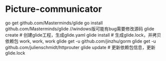 # Picture-communicator
go get github.com/Masterminds/glide
go install github.com/Masterminds/glide  //windows版可能有bug需要修改源码
glide create  # 创建glide工程，生成glide.yaml
glide install # 生成glide.lock，并拷贝依赖包
work, work, work
glide get -u github.com/jinzhu/gorm
glide get -u github.com/julienschmidt/httprouter
glide update  # 更新依赖包信息，更新glide.lock